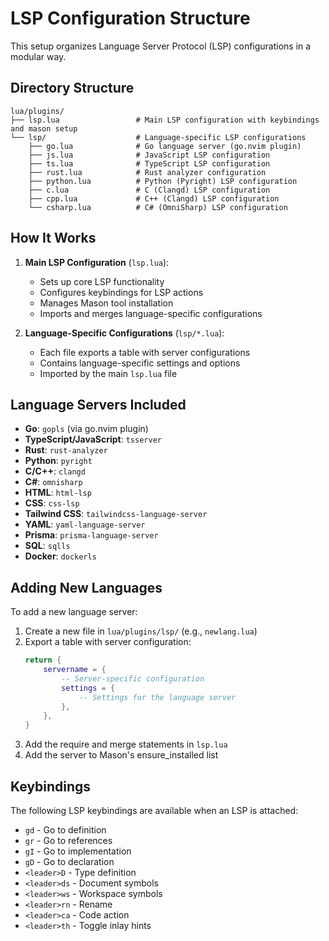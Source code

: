 # LSP Configuration Structure

This setup organizes Language Server Protocol (LSP) configurations in a modular way.

## Directory Structure

```
lua/plugins/
├── lsp.lua                 # Main LSP configuration with keybindings and mason setup
└── lsp/                    # Language-specific LSP configurations
    ├── go.lua              # Go language server (go.nvim plugin)
    ├── js.lua              # JavaScript LSP configuration
    ├── ts.lua              # TypeScript LSP configuration
    ├── rust.lua            # Rust analyzer configuration
    ├── python.lua          # Python (Pyright) LSP configuration
    ├── c.lua               # C (Clangd) LSP configuration
    ├── cpp.lua             # C++ (Clangd) LSP configuration
    └── csharp.lua          # C# (OmniSharp) LSP configuration
```

## How It Works

1. **Main LSP Configuration** (`lsp.lua`):
   - Sets up core LSP functionality
   - Configures keybindings for LSP actions
   - Manages Mason tool installation
   - Imports and merges language-specific configurations

2. **Language-Specific Configurations** (`lsp/*.lua`):
   - Each file exports a table with server configurations
   - Contains language-specific settings and options
   - Imported by the main `lsp.lua` file

## Language Servers Included

- **Go**: `gopls` (via go.nvim plugin)
- **TypeScript/JavaScript**: `tsserver`
- **Rust**: `rust-analyzer`
- **Python**: `pyright`
- **C/C++**: `clangd`
- **C#**: `omnisharp`
- **HTML**: `html-lsp`
- **CSS**: `css-lsp`
- **Tailwind CSS**: `tailwindcss-language-server`
- **YAML**: `yaml-language-server`
- **Prisma**: `prisma-language-server`
- **SQL**: `sqlls`
- **Docker**: `dockerls`

## Adding New Languages

To add a new language server:

1. Create a new file in `lua/plugins/lsp/` (e.g., `newlang.lua`)
2. Export a table with server configuration:
   ```lua
   return {
       servername = {
           -- Server-specific configuration
           settings = {
               -- Settings for the language server
           },
       },
   }
   ```
3. Add the require and merge statements in `lsp.lua`
4. Add the server to Mason's ensure_installed list

## Keybindings

The following LSP keybindings are available when an LSP is attached:

- `gd` - Go to definition
- `gr` - Go to references  
- `gI` - Go to implementation
- `gD` - Go to declaration
- `<leader>D` - Type definition
- `<leader>ds` - Document symbols
- `<leader>ws` - Workspace symbols
- `<leader>rn` - Rename
- `<leader>ca` - Code action
- `<leader>th` - Toggle inlay hints
